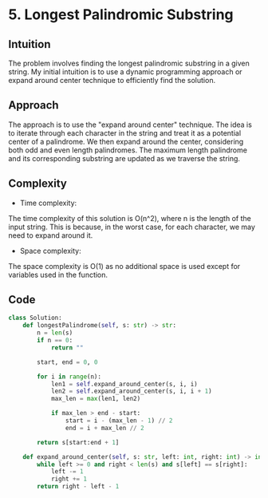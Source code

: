 # 5. Longest Palindromic Substring

## Intuition

The problem involves finding the longest palindromic substring in a given string. My initial intuition is to use a dynamic programming approach or expand around center technique to efficiently find the solution.

## Approach

The approach is to use the "expand around center" technique. The idea is to iterate through each character in the string and treat it as a potential center of a palindrome. We then expand around the center, considering both odd and even length palindromes. The maximum length palindrome and its corresponding substring are updated as we traverse the string.

## Complexity

- Time complexity:

The time complexity of this solution is O(n^2), where n is the length of the input string. This is because, in the worst case, for each character, we may need to expand around it.

- Space complexity:

The space complexity is O(1) as no additional space is used except for variables used in the function.

## Code

```python
class Solution:
    def longestPalindrome(self, s: str) -> str:
        n = len(s)
        if n == 0:
            return ""

        start, end = 0, 0

        for i in range(n):
            len1 = self.expand_around_center(s, i, i)
            len2 = self.expand_around_center(s, i, i + 1)
            max_len = max(len1, len2)

            if max_len > end - start:
                start = i - (max_len - 1) // 2
                end = i + max_len // 2

        return s[start:end + 1]

    def expand_around_center(self, s: str, left: int, right: int) -> int:
        while left >= 0 and right < len(s) and s[left] == s[right]:
            left -= 1
            right += 1
        return right - left - 1
```
